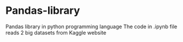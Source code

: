 # Pandas-library
Pandas library in python programming language 
The code in .ipynb file reads 2 big datasets from Kaggle website

